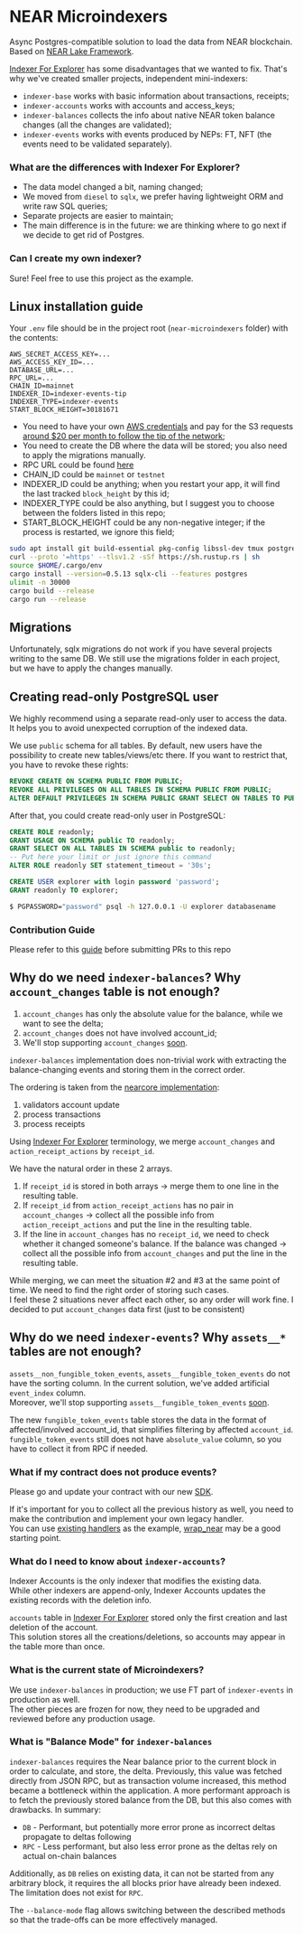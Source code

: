 # NEAR Microindexers

Async Postgres-compatible solution to load the data from NEAR blockchain.
Based on [NEAR Lake Framework](https://github.com/near/near-lake-framework-rs).

[Indexer For Explorer](https://github.com/near/near-indexer-for-explorer) has some disadvantages that we wanted to fix.
That's why we've created smaller projects, independent mini-indexers:
- `indexer-base` works with basic information about transactions, receipts;
- `indexer-accounts` works with accounts and access_keys;
- `indexer-balances` collects the info about native NEAR token balance changes (all the changes are validated);
- `indexer-events` works with events produced by NEPs: FT, NFT (the events need to be validated separately).

### What are the differences with Indexer For Explorer?

- The data model changed a bit, naming changed;
- We moved from `diesel` to `sqlx`, we prefer having lightweight ORM and write raw SQL queries;
- Separate projects are easier to maintain;
- The main difference is in the future: we are thinking where to go next if we decide to get rid of Postgres.

### Can I create my own indexer?

Sure!
Feel free to use this project as the example.

## Linux installation guide

Your `.env` file should be in the project root (`near-microindexers` folder) with the contents:
```
AWS_SECRET_ACCESS_KEY=...
AWS_ACCESS_KEY_ID=...
DATABASE_URL=...
RPC_URL=...
CHAIN_ID=mainnet
INDEXER_ID=indexer-events-tip
INDEXER_TYPE=indexer-events
START_BLOCK_HEIGHT=30181671
```

- You need to have your own [AWS credentials](https://docs.near.org/tutorials/indexer/credentials) and pay for the S3 requests [around $20 per month to follow the tip of the network](https://github.com/near/near-lake-framework-rs#cost-estimates);
- You need to create the DB where the data will be stored; you also need to apply the migrations manually.
- RPC URL could be found [here](https://docs.near.org/api/rpc/providers)
- CHAIN_ID could be `mainnet` or `testnet`
- INDEXER_ID could be anything; when you restart your app, it will find the last tracked `block_height` by this id;
- INDEXER_TYPE could be also anything, but I suggest you to choose between the folders listed in this repo;
- START_BLOCK_HEIGHT could be any non-negative integer; if the process is restarted, we ignore this field;

```bash
sudo apt install git build-essential pkg-config libssl-dev tmux postgresql-client libpq-dev -y
curl --proto '=https' --tlsv1.2 -sSf https://sh.rustup.rs | sh
source $HOME/.cargo/env
cargo install --version=0.5.13 sqlx-cli --features postgres
ulimit -n 30000
cargo build --release
cargo run --release
```

## Migrations

Unfortunately, sqlx migrations do not work if you have several projects writing to the same DB.
We still use the migrations folder in each project, but we have to apply the changes manually.

## Creating read-only PostgreSQL user

We highly recommend using a separate read-only user to access the data.
It helps you to avoid unexpected corruption of the indexed data.

We use `public` schema for all tables.
By default, new users have the possibility to create new tables/views/etc there.
If you want to restrict that, you have to revoke these rights:

```sql
REVOKE CREATE ON SCHEMA PUBLIC FROM PUBLIC;
REVOKE ALL PRIVILEGES ON ALL TABLES IN SCHEMA PUBLIC FROM PUBLIC;
ALTER DEFAULT PRIVILEGES IN SCHEMA PUBLIC GRANT SELECT ON TABLES TO PUBLIC;
```

After that, you could create read-only user in PostgreSQL:

```sql
CREATE ROLE readonly;
GRANT USAGE ON SCHEMA public TO readonly;
GRANT SELECT ON ALL TABLES IN SCHEMA public to readonly;
-- Put here your limit or just ignore this command
ALTER ROLE readonly SET statement_timeout = '30s';

CREATE USER explorer with login password 'password';
GRANT readonly TO explorer;
```

```bash
$ PGPASSWORD="password" psql -h 127.0.0.1 -U explorer databasename
```

### Contribution Guide

Please refer to this [guide](https://github.com/near/near-indexer-for-explorer/blob/master/CONTRIBUTING.md) before submitting PRs to this repo

## Why do we need `indexer-balances`? Why `account_changes` table is not enough?

1. `account_changes` has only the absolute value for the balance, while we want to see the delta;
2. `account_changes` does not have involved account_id;
3. We'll stop supporting `account_changes` [soon](https://github.com/near/near-indexer-for-explorer/discussions/351).

`indexer-balances` implementation does non-trivial work with extracting the balance-changing events and storing them in the correct order.

The ordering is taken from the [nearcore implementation](https://github.com/near/nearcore/blob/master/runtime/runtime/src/lib.rs#L1136):
1. validators account update
2. process transactions
3. process receipts

Using [Indexer For Explorer](https://github.com/near/near-indexer-for-explorer) terminology, we merge `account_changes` and `action_receipt_actions` by `receipt_id`.

We have the natural order in these 2 arrays.
1. If `receipt_id` is stored in both arrays -> merge them to one line in the resulting table.
2. If `receipt_id` from `action_receipt_actions` has no pair in `account_changes` -> collect all the possible info from `action_receipt_actions` and put the line in the resulting table.
3. If the line in `account_changes` has no `receipt_id`, we need to check whether it changed someone's balance. If the balance was changed -> collect all the possible info from `account_changes` and put the line in the resulting table.

While merging, we can meet the situation #2 and #3 at the same point of time.
We need to find the right order of storing such cases.  
I feel these 2 situations never affect each other, so any order will work fine.
I decided to put `account_changes` data first (just to be consistent)

## Why do we need `indexer-events`? Why `assets__*` tables are not enough?

`assets__non_fungible_token_events`, `assets__fungible_token_events` do not have the sorting column.
In the current solution, we've added artificial `event_index` column.  
Moreover, we'll stop supporting `assets__fungible_token_events` [soon](https://github.com/near/near-indexer-for-explorer/discussions/351).

The new `fungible_token_events` table stores the data in the format of affected/involved account_id, that simplifies filtering by affected `account_id`.  
`fungible_token_events` still does not have `absolute_value` column, so you have to collect it from RPC if needed.

### What if my contract does not produce events?

Please go and update your contract with our new [SDK](https://github.com/near/near-sdk-rs).

If it's important for you to collect all the previous history as well, you need to make the contribution and implement your own legacy handler.  
You can use [existing handlers](src/db_adapters/coin/legacy) as the example, [wrap_near](src/db_adapters/coin/legacy/wrap_near.rs) may be a good starting point.

### What do I need to know about `indexer-accounts`?

Indexer Accounts is the only indexer that modifies the existing data.  
While other indexers are append-only, Indexer Accounts updates the existing records with the deletion info.

`accounts` table in [Indexer For Explorer](https://github.com/near/near-indexer-for-explorer) stored only the first creation and last deletion of the account.  
This solution stores all the creations/deletions, so accounts may appear in the table more than once.

### What is the current state of Microindexers?

We use `indexer-balances` in production; we use FT part of `indexer-events` in production as well.  
The other pieces are frozen for now, they need to be upgraded and reviewed before any production usage.

### What is "Balance Mode" for `indexer-balances`

`indexer-balances` requires the Near balance prior to the current block in order to calculate, and store, the delta. Previously, this value was fetched directly from JSON RPC, but as transaction volume increased, this method became a bottleneck within the application. A more performant approach is to fetch the previously stored balance from the DB, but this also comes with drawbacks. In summary:
- `DB` - Performant, but potentially more error prone as incorrect deltas propagate to deltas following
- `RPC` - Less performant, but also less error prone as the deltas rely on actual on-chain balances

Additionally, as `DB` relies on existing data, it can not be started from any arbitrary block, it requires the all blocks prior have already been indexed. The limitation does not exist for `RPC`.

The `--balance-mode` flag allows switching between the described methods so that the trade-offs can be more effectively managed.
